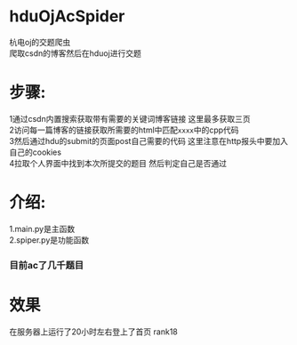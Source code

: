 # hduOjAcSpider
杭电oj的交题爬虫  
爬取csdn的博客然后在hduoj进行交题  
# 步骤:
1通过csdn内置搜索获取带有需要的关键词博客链接 这里最多获取三页  
2访问每一篇博客的链接获取所需要的html中匹配<code>xxxx</code>中的cpp代码  
3然后通过hdu的submit的页面post自己需要的代码 这里注意在http报头中要加入自己的cookies  
4拉取个人界面中找到本次所提交的题目 然后判定自己是否通过
# 介绍:
1.main.py是主函数  
2.spiper.py是功能函数  
### 目前ac了几千题目
# 效果  
在服务器上运行了20小时左右登上了首页 rank18

